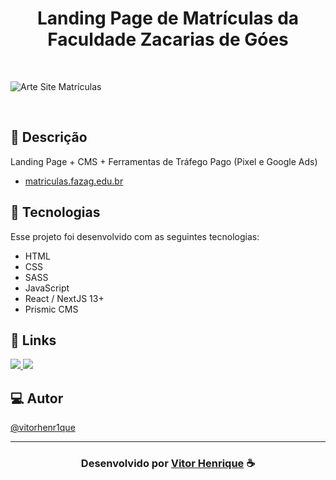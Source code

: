 <h1 align="center">
  Landing Page de Matrículas da Faculdade Zacarias de Góes
</h1>

<br>

![Arte Site Matrículas](https://github.com/vitorhenr1que/fazag-cursos/assets/85037374/5b2510f0-0241-4372-89d6-b262ef993529)


<br>

## 📝 Descrição 

Landing Page + CMS + Ferramentas de Tráfego Pago (Pixel e Google Ads)
-  [matriculas.fazag.edu.br](https://matriculas.fazag.edu.br/)

## 🚀 Tecnologias

Esse projeto foi desenvolvido com as seguintes tecnologias:

- HTML
- CSS
- SASS
- JavaScript
- React / NextJS 13+
- Prismic CMS

## 🔗 Links

<p align="left">
 
 <a href="https://www.linkedin.com/in/vitor-henrique-130b46159/" alt="Linkedin">
  <img src="https://img.shields.io/badge/-Linkedin-0A66C2?style=for-the-badge&logo=Linkedin&logoColor=FFFFFF&link=https://www.linkedin.com/in/vitor-henrique-130b46159/"/> 
 </a>

  <a href="#" alt="Portfolio">
  <img src="https://img.shields.io/badge/my_portfolio-000?style=for-the-badge&logo=ko-fi&logoColor=white&link="/>
 </a>

 </p>
 
## 💻 Autor<br>
[@vitorhenr1que](https://github.com/vitorhenr1que)

-----

  <h3 align="center"> Desenvolvido por <a href="https://www.linkedin.com/in/vitor-henrique-130b46159/">Vitor Henrique</a> ☕</h3>
